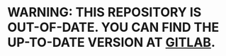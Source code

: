 # WARNING: THIS REPOSITORY IS OUT-OF-DATE. YOU CAN FIND THE UP-TO-DATE VERSION AT [GITLAB](https://gitlab.com/mmckee33/asciivideo).
